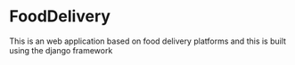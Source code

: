 # FoodDelivery
This is an web application based on food delivery platforms and this is built using the django framework
